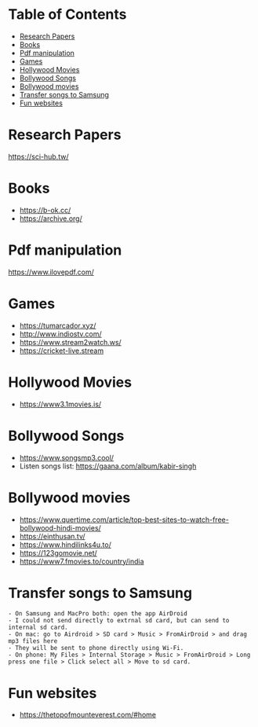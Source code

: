 Table of Contents
=================
   * [Research Papers](#research-papers)
   * [Books](#books)
   * [Pdf manipulation](#pdf-manipulation)
   * [Games](#games)
   * [Hollywood Movies](#hollywood-movies)
   * [Bollywood Songs](#bollywood-songs)
   * [Bollywood movies](#bollywood-movies)
   * [Transfer songs to Samsung](#transfer-songs-to-samsung)
   * [Fun websites](#fun-websites)
 
# Research Papers
https://sci-hub.tw/

# Books
- https://b-ok.cc/
- https://archive.org/

# Pdf manipulation
https://www.ilovepdf.com/

# Games
- https://tumarcador.xyz/
- http://www.indiostv.com/
- https://www.stream2watch.ws/
- https://cricket-live.stream

# Hollywood Movies 
- https://www3.1movies.is/

# Bollywood Songs
- https://www.songsmp3.cool/
- Listen songs list: https://gaana.com/album/kabir-singh

# Bollywood movies
- https://www.quertime.com/article/top-best-sites-to-watch-free-bollywood-hindi-movies/
- https://einthusan.tv/
- https://www.hindilinks4u.to/
- https://123gomovie.net/
- https://www7.fmovies.to/country/india

# Transfer songs to Samsung
```
- On Samsung and MacPro both: open the app AirDroid
- I could not send directly to extrnal sd card, but can send to internal sd card.
- On mac: go to Airdroid > SD card > Music > FromAirDroid > and drag mp3 files here
- They will be sent to phone directly using Wi-Fi.
- On phone: My Files > Internal Storage > Music > FromAirDroid > Long press one file > Click select all > Move to sd card.
```

# Fun websites
- https://thetopofmounteverest.com/#home

